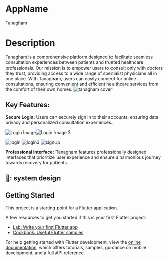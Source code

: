 # AppName

Tanagham

# Description
Tanagham is a comprehensive platform designed to facilitate seamless consultation experiences between patients and trusted healthcare professionals. Our mission is to empower users to consult only with doctors they trust, providing access to a wide range of specialist physicians all in one place. With Tanagham, users can easily connect for online consultations, ensuring convenient and efficient healthcare services from the comfort of their own homes.
![tanagham cover](https://github.com/ramadanmostafa123/tanagham/assets/94403680/42f22783-44e0-4251-8456-944b99aec222)

## Key Features:
**Secure Login:** Users can securely sign in to their accounts, ensuring data privacy and personalized consultation experiences.
<div style="display: flex;">
    <img src="https://github.com/ramadanmostafa123/tanagham/assets/94403680/1df0db54-d751-4209-87d1-6a93e0424703" alt="Login Image">
    <img src="https://github.com/ramadanmostafa123/tanagham/assets/94403680/856e3c58-384c-4d78-8e09-6b42d3fce9e2" alt="Login Image 3">
</div>

![login](https://github.com/ramadanmostafa123/tanagham/assets/94403680/1df0db54-d751-4209-87d1-6a93e0424703)   ![login3](https://github.com/ramadanmostafa123/tanagham/assets/94403680/856e3c58-384c-4d78-8e09-6b42d3fce9e2)
![signup](https://github.com/ramadanmostafa123/tanagham/assets/94403680/55f5c6d8-e71e-4234-8a65-997fbea034ce)

**Professional Interface:** Tanagham features professionally designed interfaces that prioritize user experience and ensure a harmonious journey towards recovery for patients.




##  🎨: system design 

## Getting Started

This project is a starting point for a Flutter application.

A few resources to get you started if this is your first Flutter project:

- [Lab: Write your first Flutter app](https://docs.flutter.dev/get-started/codelab)
- [Cookbook: Useful Flutter samples](https://docs.flutter.dev/cookbook)

For help getting started with Flutter development, view the
[online documentation](https://docs.flutter.dev/), which offers tutorials,
samples, guidance on mobile development, and a full API reference.

